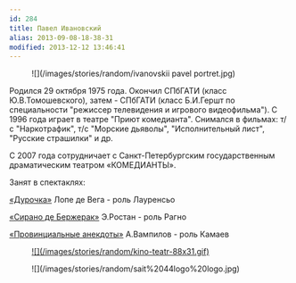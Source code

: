 ```yaml
---
id: 284
title: Павел Ивановский
alias: 2013-09-08-18-38-31
modified: 2013-12-12 13:46:41
---
```


<figure>
![](/images/stories/random/ivanovskii pavel portret.jpg)
</figure>

Родился 29 октября 1975 года. Окончил СПбГАТИ (класс Ю.В.Томошевского), затем - СПбГАТИ (класс Б.И.Гершт по специальности "режиссер телевидения и игрового видеофильма"). С 1996 года играет в театре "Приют комедианта". Снимался в фильмах: т/с "Наркотрафик", т/с "Морские дьяволы", "Исполнительный лист", "Русские страшилки" и др.

С 2007 года сотрудничает с Санкт-Петербургским государственным драматическим театром «КОМЕДИАНТЫ».

Занят в спектаклях:

[«Дурочка»](44-dyrochka.html) Лопе де Вега - роль Лауренсьо

[«Сирано де Бержерак»](60-sirano-de-bergerak.html) Э.Ростан - роль Рагно

[«Провинциальные анекдоты»](71-anekdoti.html) А.Вампилов - роль Камаев

<figure><a href="http://www.kino-teatr.ru/kino/acter/m/ros/5926/bio/">
![](/images/stories/random/kino-teatr-88x31.gif)
</a></figure>

<figure>
![](/images/stories/random/sait%2044logo%20logo.jpg)
</figure>

